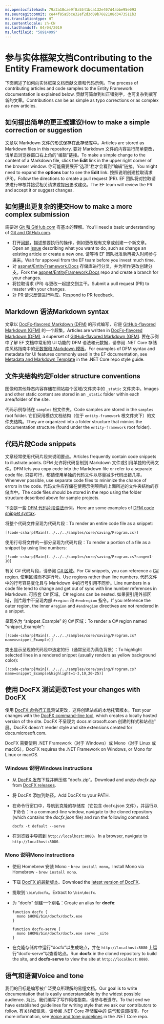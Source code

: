 ```yaml
---
ms.openlocfilehash: 79a2a10cae9f8a5541bca132e407d4abbe95e093
ms.sourcegitcommit: ce44f85a5bce32ef2d3d09b7682108d3473511b3
ms.translationtype: HT
ms.contentlocale: zh-CN
ms.lasthandoff: 04/04/2019
ms.locfileid: "58914099"
---
```

# <a name="contributing-to-the-entity-framework-documentation"></a><span data-ttu-id="c9f75-101">参与实体框架文档</span><span class="sxs-lookup"><span data-stu-id="c9f75-101">Contributing to the Entity Framework documentation</span></span>

<span data-ttu-id="c9f75-102">下面阐述了如何向实体框架文档贡献文章和代码示例。</span><span class="sxs-lookup"><span data-stu-id="c9f75-102">The process of contributing articles and code samples to the Entity Framework documentation is explained below.</span></span> <span data-ttu-id="c9f75-103">贡献可简单到纠正错别字，也可复杂到撰写新的文章。</span><span class="sxs-lookup"><span data-stu-id="c9f75-103">Contributions can be as simple as typo corrections or as complex as new articles.</span></span>

## <a name="how-to-make-a-simple-correction-or-suggestion"></a><span data-ttu-id="c9f75-104">如何提出简单的更正或建议</span><span class="sxs-lookup"><span data-stu-id="c9f75-104">How to make a simple correction or suggestion</span></span>

<span data-ttu-id="c9f75-105">文章以 Markdown 文件的形式保存在此存储库中。</span><span class="sxs-lookup"><span data-stu-id="c9f75-105">Articles are stored as Markdown files in this repository.</span></span> <span data-ttu-id="c9f75-106">要对 Markdown 文件的内容进行简单更改，请单击浏览器窗口右上角的“编辑”链接。</span><span class="sxs-lookup"><span data-stu-id="c9f75-106">To make a simple change to the content of a Markdown file, click the **Edit** link in the upper right corner of the browser window.</span></span> <span data-ttu-id="c9f75-107">你可能需要展开“选项”栏才会看到“编辑”链接。</span><span class="sxs-lookup"><span data-stu-id="c9f75-107">You might need to expand the **options** bar to see the **Edit** link.</span></span> <span data-ttu-id="c9f75-108">按照说明创建拉取请求 (PR)。</span><span class="sxs-lookup"><span data-stu-id="c9f75-108">Follow the directions to create a pull request (PR).</span></span> <span data-ttu-id="c9f75-109">EF 团队将对拉取请求进行审核并接受相关请求或提出更改建议。</span><span class="sxs-lookup"><span data-stu-id="c9f75-109">The EF team will review the PR and accept it or suggest changes.</span></span>

## <a name="how-to-make-a-more-complex-submission"></a><span data-ttu-id="c9f75-110">如何提出更复杂的提交</span><span class="sxs-lookup"><span data-stu-id="c9f75-110">How to make a more complex submission</span></span>

<span data-ttu-id="c9f75-111">需要对 [Git 和 GitHub.com](https://guides.github.com/activities/hello-world/) 有基本的理解。</span><span class="sxs-lookup"><span data-stu-id="c9f75-111">You'll need a basic understanding of [Git and GitHub.com](https://guides.github.com/activities/hello-world/).</span></span>

* <span data-ttu-id="c9f75-112">打开[问题](https://github.com/aspnet/EntityFramework.Docs/issues/new)，描述想要执行的操作，例如更改现有文章或创建一个新文章。</span><span class="sxs-lookup"><span data-stu-id="c9f75-112">Open an [issue](https://github.com/aspnet/EntityFramework.Docs/issues/new) describing what you want to do, such as change an existing article or create a new one.</span></span> <span data-ttu-id="c9f75-113">请等待 EF 团队批准后再投入时间参与进来。</span><span class="sxs-lookup"><span data-stu-id="c9f75-113">Wait for approval from the EF team before you invest much time.</span></span>
* <span data-ttu-id="c9f75-114">对 [aspnet/EntityFramework.Docs](https://github.com/aspnet/EntityFramework.Docs/) 存储库进行分叉，并为所作更改创建分支。</span><span class="sxs-lookup"><span data-stu-id="c9f75-114">Fork the [aspnet/EntityFramework.Docs](https://github.com/aspnet/EntityFramework.Docs/) repo and create a branch for your changes.</span></span>
* <span data-ttu-id="c9f75-115">将拉取请求 (PR) 与更改一起提交到主干。</span><span class="sxs-lookup"><span data-stu-id="c9f75-115">Submit a pull request (PR) to master with your changes.</span></span>
* <span data-ttu-id="c9f75-116">对 PR 请求反馈进行响应。</span><span class="sxs-lookup"><span data-stu-id="c9f75-116">Respond to PR feedback.</span></span>

## <a name="markdown-syntax"></a><span data-ttu-id="c9f75-117">Markdown 语法</span><span class="sxs-lookup"><span data-stu-id="c9f75-117">Markdown syntax</span></span>

<span data-ttu-id="c9f75-118">文章以 [DocFx-flavored Markdown (DFM)](http://dotnet.github.io/docfx/spec/docfx_flavored_markdown.html) 的形式编写，它是 [GitHub-flavored Markdown (GFM)](https://guides.github.com/features/mastering-markdown/) 的一个超集。</span><span class="sxs-lookup"><span data-stu-id="c9f75-118">Articles are written in [DocFx-flavored Markdown (DFM)](http://dotnet.github.io/docfx/spec/docfx_flavored_markdown.html), a superset of [GitHub-flavored Markdown (GFM)](https://guides.github.com/features/mastering-markdown/).</span></span> <span data-ttu-id="c9f75-119">要在示例中了解 EF 文档中常用的 UI 功能的 DFM 语法和元数据，请参阅 .NET Core 存储库风格指南中的[元数据和 Markdown 模板](https://github.com/dotnet/docs/blob/master/styleguide/template.md)。</span><span class="sxs-lookup"><span data-stu-id="c9f75-119">For examples of DFM syntax and metadata for UI features commonly used in the EF documentation, see [Metadata and Markdown Template](https://github.com/dotnet/docs/blob/master/styleguide/template.md) in the .NET Core repo style guide.</span></span>

## <a name="folder-structure-conventions"></a><span data-ttu-id="c9f75-120">文件夹结构约定</span><span class="sxs-lookup"><span data-stu-id="c9f75-120">Folder structure conventions</span></span>

<span data-ttu-id="c9f75-121">图像和其他静态内容存储在网站每个区域/文件夹中的 `_static` 文件夹中。</span><span class="sxs-lookup"><span data-stu-id="c9f75-121">Images and other static content are stored in an `_static` folder within each area/folder of the site.</span></span>

<span data-ttu-id="c9f75-122">代码示例存储在 `samples` 根文件夹。</span><span class="sxs-lookup"><span data-stu-id="c9f75-122">Code samples are stored in the `samples` root folder.</span></span> <span data-ttu-id="c9f75-123">它们采用模仿文档结构（位于 `entity-framework` 根文件夹下）的文件夹结构。</span><span class="sxs-lookup"><span data-stu-id="c9f75-123">They are organized into a folder structure that mimics the documentation structure (found under the `entity-framework` root folder).</span></span>

## <a name="code-snippets"></a><span data-ttu-id="c9f75-124">代码片段</span><span class="sxs-lookup"><span data-stu-id="c9f75-124">Code snippets</span></span>

<span data-ttu-id="c9f75-125">文章经常使用代码片段来说明要点。</span><span class="sxs-lookup"><span data-stu-id="c9f75-125">Articles frequently contain code snippets to illustrate points.</span></span> <span data-ttu-id="c9f75-126">DFM 允许将代码复制到 Markdown 文件或引用单独的代码文件。</span><span class="sxs-lookup"><span data-stu-id="c9f75-126">DFM lets you copy code into the Markdown file or refer to a separate code file.</span></span> <span data-ttu-id="c9f75-127">只要可行，都请使用单独的代码文件以尽量减少代码出错几率。</span><span class="sxs-lookup"><span data-stu-id="c9f75-127">Whenever possible, use separate code files to minimize the chance of errors in the code.</span></span> <span data-ttu-id="c9f75-128">代码文件应存储在使用示例项目的上面所述的文件夹结构的存储库中。</span><span class="sxs-lookup"><span data-stu-id="c9f75-128">The code files should be stored in the repo using the folder structure described above for sample projects.</span></span>

<span data-ttu-id="c9f75-129">下面是一些 [DFM 代码片段语法](http://dotnet.github.io/docfx/spec/docfx_flavored_markdown.html#code-snippet)示例。</span><span class="sxs-lookup"><span data-stu-id="c9f75-129">Here are some examples of [DFM code snippet syntax](http://dotnet.github.io/docfx/spec/docfx_flavored_markdown.html#code-snippet).</span></span>

<span data-ttu-id="c9f75-130">将整个代码文件呈现为代码片段：</span><span class="sxs-lookup"><span data-stu-id="c9f75-130">To render an entire code file as a snippet:</span></span>

``` none
[!code-csharp[Main](../../../samples/core/saving/Program.cs)]
```

<span data-ttu-id="c9f75-131">使用行号将文件的一部分呈现为代码片段：</span><span class="sxs-lookup"><span data-stu-id="c9f75-131">To render a portion of a file as a snippet by using line numbers:</span></span>

``` none
[!code-csharp[Main](../../../samples/core/saving/Program.cs?range=1-10]
```

<span data-ttu-id="c9f75-132">有关 C# 代码片段，请参阅 [C# 区域](https://msdn.microsoft.com/library/9a1ybwek.aspx)。</span><span class="sxs-lookup"><span data-stu-id="c9f75-132">For C# snippets, you can reference a [C# region](https://msdn.microsoft.com/library/9a1ybwek.aspx).</span></span> <span data-ttu-id="c9f75-133">使用区域而不是行号。</span><span class="sxs-lookup"><span data-stu-id="c9f75-133">Use regions rather than line numbers.</span></span> <span data-ttu-id="c9f75-134">代码文件中的行号容易变化且与 Markdown 中的行号引用不同步。</span><span class="sxs-lookup"><span data-stu-id="c9f75-134">Line numbers in a code file tend to change and get out of sync with line number references in Markdown.</span></span> <span data-ttu-id="c9f75-135">可嵌套 C# 区域。</span><span class="sxs-lookup"><span data-stu-id="c9f75-135">C# regions can be nested.</span></span> <span data-ttu-id="c9f75-136">如果要引用外部区域，则片段中不呈现内部 `#region` 和 `#endregion` 指令。</span><span class="sxs-lookup"><span data-stu-id="c9f75-136">If you reference the outer region, the inner `#region` and `#endregion` directives are not rendered in a snippet.</span></span>

<span data-ttu-id="c9f75-137">呈现名为 “snippet_Example” 的 C# 区域：</span><span class="sxs-lookup"><span data-stu-id="c9f75-137">To render a C# region named "snippet_Example":</span></span>

``` none
[!code-csharp[Main](../../../samples/core/saving/Program.cs?name=snippet_Example)]
```

<span data-ttu-id="c9f75-138">突出显示呈现的代码段中选定的行（通常呈现为黄色背景）：</span><span class="sxs-lookup"><span data-stu-id="c9f75-138">To highlight selected lines in a rendered snippet (usually renders as yellow background color):</span></span>

``` none
[!code-csharp[Main](../../../samples/core/saving/Program.cs?name=snippet_Example&highlight=1-3,10,20-25)]
```

## <a name="test-your-changes-with-docfx"></a><span data-ttu-id="c9f75-139">使用 DocFX 测试更改</span><span class="sxs-lookup"><span data-stu-id="c9f75-139">Test your changes with DocFX</span></span>

<span data-ttu-id="c9f75-140">使用 [DocFX 命令行工具](https://dotnet.github.io/docfx/tutorial/docfx_getting_started.html#2-use-docfx-as-a-command-line-tool)测试更改，这将创建站点的本地托管版本。</span><span class="sxs-lookup"><span data-stu-id="c9f75-140">Test your changes with the [DocFX command-line tool](https://dotnet.github.io/docfx/tutorial/docfx_getting_started.html#2-use-docfx-as-a-command-line-tool), which creates a locally hosted version of the site.</span></span> <span data-ttu-id="c9f75-141">DocFX 不呈现为 docs.microsoft.com 创建的样式和站点扩展。</span><span class="sxs-lookup"><span data-stu-id="c9f75-141">DocFX doesn't render style and site extensions created for docs.microsoft.com.</span></span>

<span data-ttu-id="c9f75-142">DocFX 需要使用 .NET Framework（对于 Windows）或 Mono（对于 Linux 或 macOS）。</span><span class="sxs-lookup"><span data-stu-id="c9f75-142">DocFX requires the .NET Framework on Windows, or Mono for Linux or macOS.</span></span>

### <a name="windows-instructions"></a><span data-ttu-id="c9f75-143">Windows 说明</span><span class="sxs-lookup"><span data-stu-id="c9f75-143">Windows instructions</span></span>

* <span data-ttu-id="c9f75-144">从 [DocFX 发布](https://github.com/dotnet/docfx/releases)下载并解压缩 “docfx.zip”。</span><span class="sxs-lookup"><span data-stu-id="c9f75-144">Download and unzip *docfx.zip* from [DocFX releases](https://github.com/dotnet/docfx/releases).</span></span>
* <span data-ttu-id="c9f75-145">将 DocFX 添加到路径。</span><span class="sxs-lookup"><span data-stu-id="c9f75-145">Add DocFX to your PATH.</span></span>
* <span data-ttu-id="c9f75-146">在命令行窗口中，导航到克隆的存储库（它包含 docfx.json 文件），并运行以下命令：</span><span class="sxs-lookup"><span data-stu-id="c9f75-146">In a command-line window, navigate to the cloned repository (which contains the *docfx.json* file) and run the following command:</span></span>

   ``` console
   docfx -t default --serve
   ```

* <span data-ttu-id="c9f75-147">在浏览器中导航到 `http://localhost:8080`。</span><span class="sxs-lookup"><span data-stu-id="c9f75-147">In a browser, navigate to `http://localhost:8080`.</span></span>

### <a name="mono-instructions"></a><span data-ttu-id="c9f75-148">Mono 说明</span><span class="sxs-lookup"><span data-stu-id="c9f75-148">Mono instructions</span></span>

* <span data-ttu-id="c9f75-149">使用 Homebrew 安装 Mono - `brew install mono`。</span><span class="sxs-lookup"><span data-stu-id="c9f75-149">Install Mono via Homebrew - `brew install mono`.</span></span>
* <span data-ttu-id="c9f75-150">下载 [DocFX 的最新版本](https://github.com/dotnet/docfx/releases/tag/v2.7.2)。</span><span class="sxs-lookup"><span data-stu-id="c9f75-150">Download the [latest version of DocFX](https://github.com/dotnet/docfx/releases/tag/v2.7.2).</span></span>
* <span data-ttu-id="c9f75-151">提取到 `\bin\docfx`。</span><span class="sxs-lookup"><span data-stu-id="c9f75-151">Extract to `\bin\docfx`.</span></span>
* <span data-ttu-id="c9f75-152">为 “docfx” 创建一个别名：</span><span class="sxs-lookup"><span data-stu-id="c9f75-152">Create an alias for **docfx**:</span></span>

  ``` console
  function docfx {
    mono $HOME/bin/docfx/docfx.exe
  }

  function docfx-serve {
    mono $HOME/bin/docfx/docfx.exe serve _site
  }
  ```

* <span data-ttu-id="c9f75-153">在克隆存储库中运行“docfx”以生成站点，并在 `http://localhost:8080` 上运行“docfx-serve”以查看站点。</span><span class="sxs-lookup"><span data-stu-id="c9f75-153">Run **docfx** in the cloned repository to build the site, and **docfx-serve** to view the site at `http://localhost:8080`.</span></span>

## <a name="voice-and-tone"></a><span data-ttu-id="c9f75-154">语气和语调</span><span class="sxs-lookup"><span data-stu-id="c9f75-154">Voice and tone</span></span>

<span data-ttu-id="c9f75-155">我们的目标是编写被广泛受众所理解的易懂文档。</span><span class="sxs-lookup"><span data-stu-id="c9f75-155">Our goal is to write documentation that is easily understandable by the widest possible audience.</span></span> <span data-ttu-id="c9f75-156">为此，我们编写了写作风格指南，请参与者遵守。</span><span class="sxs-lookup"><span data-stu-id="c9f75-156">To that end we have established guidelines for writing style that we ask our contributors to follow.</span></span> <span data-ttu-id="c9f75-157">有关详细信息，请参阅 .NET Core 存储库中的 [语气和语调指南](https://github.com/dotnet/docs/blob/master/styleguide/voice-tone.md)。</span><span class="sxs-lookup"><span data-stu-id="c9f75-157">For more information, see [Voice and tone guidelines](https://github.com/dotnet/docs/blob/master/styleguide/voice-tone.md) in the .NET Core repo.</span></span>
